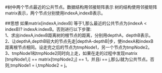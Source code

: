 #树中两个节点最近的公共节点。数据结构用邻接矩阵表示
树的结构使用邻接矩阵matrix表示，两个节点分别使用indexA,indexB表示。

##思想
如果matrix[indexA,indexB] 等于1,那么最近的公共节点为(indexA < indexB)? indexA:indexB。否则进行以下步骤:  
1、求出indexA,indexB距离树的根节点的距离，分别用depthA，depthB表示。  
2、让depthA,depthB较大的节点先走|depthA-depthB|步，使indexA和indexB距离根节点相同。设走完之后的节点为tmpNode1，另一个节点为tmpNode2。  
3、tmpNode1和tmpNode2同时向上走，如果在走的过程中发现matrix [tmpNode1,i] == matrix[tmpNode2,j] == 1，并且i == j,那么i就为公共节点。否则,tmpNode1 = i,tmpNode2 = j。
